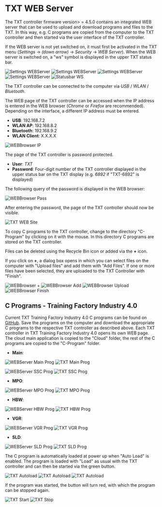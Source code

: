 # TXT WEB Server
The TXT controller firmware version> = 4.5.0 contains an integrated WEB server that can be used to upload and download programs and files to the TXT. In this way, e.g. C programs are copied from the computer to the TXT controller and then started via the user interface of the TXT controller.

If the WEB server is not yet switched on, it must first be activated in the TXT menu (*Settings* -> *(down arrow)* -> *Security* -> *WEB Server*). When the WEB server is switched on, a "ws" symbol is displayed in the upper TXT status bar.

![Settings WEBServer](Settings_WEBServer0.png) ![Settings WEBServer](Settings_WEBServer1.png) ![Settings WEBServer](Settings_WEBServer2.png) ![Settings WEBServer](Settings_WEBServer_Off.png) ![Statusbar WS](Settings_WEBServer_On.png)

The TXT controller can be connected to the computer via *USB* / *WLAN* / *Bluetooth*.

The WEB page of the TXT controller can be accessed when the IP address is entered in the WEB browser (*Chrome* or *Firefox* are recommended). Depending on the interface, a different IP address must be entered.

* **USB**: 192.168.7.2
* **WLAN AP**: 192.168.8.2
* **Bluetooth**: 192.168.9.2
* **WLAN Client**: X.X.X.X

![WEBBrowser IP](WEBBrowser_IP.png)

The page of the TXT controller is password protected.

* **User**: *TXT*
* **Password**: Four-digit number of the TXT controller displayed in the upper status bar on the TXT display (e.g. *6892* if "TXT-6892" is displayed)

The following query of the password is displayed in the WEB browser:

![WEBBrowser Pass](WEBBrowser_Pass.png)

After entering the password, the page of the TXT controller should now be visible.

![TXT WEB Site](TXT_WEB_Site.png)

To copy C programs to the TXT controller, change to the directory "C-Program" by clicking on it with the mouse. In this directory C programs are stored on the TXT controller.

Files can be deleted using the Recycle Bin icon or added via the **+** icon.

If you click on **+**, a dialog box opens in which you can select files on the computer with "Upload files" and add them with "Add Files". If one or more files have been selected, they are uploaded to the TXT Controller with "Finish".

![WEBBrowser +](WEBBrowser_p.png) ![WEBBrowser Add](WEBBrowser_Add.png) ![WEBBrowser Upload](WEBBrowser_Upload.png) ![WEBBrowser Finish](WEBBrowser_Finish.png)

## C Programs - Training Factory Industry 4.0
Current TXT Training Factory Industry 4.0 C programs can be found on [GitHub](https://github.com/fischertechnik/txt_training_factory/tree/master/bin). Save the programs on the computer and download the appropriate C programs to the respective TXT controller as described above. Each TXT controller in TXT Training Factory Industry 4.0 opens its own WEB page. The cloud main application is copied to the "Cloud" folder, the rest of the C programs are copied to the "C-Program" folder.

* **Main**:

![WEBServer Main Prog](WEBServer_Main_Prog.png) ![TXT Main Prog](TXT_Main_Prog.png)

![WEBServer SSC Prog](WEBServer_SSC_Prog.png) ![TXT SSC Prog](TXT_SSC_Prog.png)

* **MPO**:

![WEBServer MPO Prog](WEBServer_MPO_Prog.png) ![TXT MPO Prog](TXT_MPO_Prog.png)

* **HBW**:

![WEBServer HBW Prog](WEBServer_HBW_Prog.png) ![TXT HBW Prog](TXT_HBW_Prog.png)

* **VGR**:

![WEBServer VGR Prog](WEBServer_VGR_Prog.png) ![TXT VGR Prog](TXT_VGR_Prog.png)

* **SLD**:

![WEBServer SLD Prog](WEBServer_SLD_Prog.png) ![TXT SLD Prog](TXT_SLD_Prog.png)

The C program is automatically loaded at power up when "Auto Load" is enabled. The program is loaded with "Load" as usual with the TXT controller and can then be started via the green button.

![TXT Autoload](TXT_Autoload0.png)
![TXT Autoload](TXT_Autoload1.png)
![TXT Autoload](TXT_Autoload2.png)

If the program was started, the button will turn red, with which the program can be stopped again.

![TXT Start](TXT_Start.png) ![TXT Stop](TXT_Stop.png)

